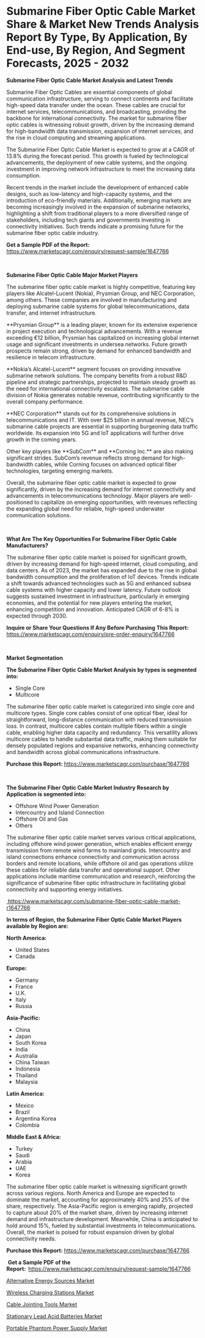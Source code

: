 <p><h1>Submarine Fiber Optic Cable Market Share & Market New Trends Analysis Report By Type, By Application, By End-use, By Region, And Segment Forecasts, 2025 - 2032</h1></p><p><strong>Submarine Fiber Optic Cable Market Analysis and Latest Trends</strong></p>
<p><p>Submarine Fiber Optic Cables are essential components of global communication infrastructure, serving to connect continents and facilitate high-speed data transfer under the ocean. These cables are crucial for internet services, telecommunications, and broadcasting, providing the backbone for international connectivity. The market for submarine fiber optic cables is witnessing robust growth, driven by the increasing demand for high-bandwidth data transmission, expansion of internet services, and the rise in cloud computing and streaming applications.</p><p>The Submarine Fiber Optic Cable Market is expected to grow at a CAGR of 13.8% during the forecast period. This growth is fueled by technological advancements, the deployment of new cable systems, and the ongoing investment in improving network infrastructure to meet the increasing data consumption. </p><p>Recent trends in the market include the development of enhanced cable designs, such as low-latency and high-capacity systems, and the introduction of eco-friendly materials. Additionally, emerging markets are becoming increasingly involved in the expansion of submarine networks, highlighting a shift from traditional players to a more diversified range of stakeholders, including tech giants and governments investing in connectivity initiatives. Such trends indicate a promising future for the submarine fiber optic cable industry.</p></p>
<p><strong>Get a Sample PDF of the Report:&nbsp;</strong> <a href="https://www.marketscagr.com/enquiry/request-sample/1647766?utm_campaign=2031&utm_medium=2&utm_source=Github&utm_content=ia&utm_term=07042025&utm_id=submarine-fiber-optic-cable">https://www.marketscagr.com/enquiry/request-sample/1647766</a></p>
<p>&nbsp;</p>
<p><strong>Submarine Fiber Optic Cable Major Market Players</strong></p>
<p><p>The submarine fiber optic cable market is highly competitive, featuring key players like Alcatel-Lucent (Nokia), Prysmian Group, and NEC Corporation, among others. These companies are involved in manufacturing and deploying submarine cable systems for global telecommunications, data transfer, and internet infrastructure.</p><p>**Prysmian Group** is a leading player, known for its extensive experience in project execution and technological advancements. With a revenue exceeding €12 billion, Prysmian has capitalized on increasing global internet usage and significant investments in undersea networks. Future growth prospects remain strong, driven by demand for enhanced bandwidth and resilience in telecom infrastructure.</p><p>**Nokia’s Alcatel-Lucent** segment focuses on providing innovative submarine network solutions. The company benefits from a robust R&D pipeline and strategic partnerships, projected to maintain steady growth as the need for international connectivity escalates. The submarine cable division of Nokia generates notable revenue, contributing significantly to the overall company performance.</p><p>**NEC Corporation** stands out for its comprehensive solutions in telecommunications and IT. With over $25 billion in annual revenue, NEC’s submarine cable projects are essential in supporting burgeoning data traffic worldwide. Its expansion into 5G and IoT applications will further drive growth in the coming years.</p><p>Other key players like **SubCom** and **Corning Inc.** are also making significant strides. SubCom’s revenue reflects strong demand for high-bandwidth cables, while Corning focuses on advanced optical fiber technologies, targeting emerging markets.</p><p>Overall, the submarine fiber optic cable market is expected to grow significantly, driven by the increasing demand for internet connectivity and advancements in telecommunications technology. Major players are well-positioned to capitalize on emerging opportunities, with revenues reflecting the expanding global need for reliable, high-speed underwater communication solutions.</p></p>
<p>&nbsp;</p>
<p><strong>What Are The Key Opportunities For Submarine Fiber Optic Cable Manufacturers?</strong></p>
<p><p>The submarine fiber optic cable market is poised for significant growth, driven by increasing demand for high-speed internet, cloud computing, and data centers. As of 2023, the market has expanded due to the rise in global bandwidth consumption and the proliferation of IoT devices. Trends indicate a shift towards advanced technologies such as 5G and enhanced subsea cable systems with higher capacity and lower latency. Future outlook suggests sustained investment in infrastructure, particularly in emerging economies, and the potential for new players entering the market, enhancing competition and innovation. Anticipated CAGR of 6-8% is expected through 2030.</p></p>
<p><strong>Inquire or Share Your Questions If Any Before Purchasing This Report:</strong> <a href="https://www.marketscagr.com/enquiry/pre-order-enquiry/1647766?utm_campaign=2031&utm_medium=2&utm_source=Github&utm_content=ia&utm_term=07042025&utm_id=submarine-fiber-optic-cable">https://www.marketscagr.com/enquiry/pre-order-enquiry/1647766</a></p>
<p>&nbsp;</p>
<p><strong>Market Segmentation</strong></p>
<p><strong>The Submarine Fiber Optic Cable Market Analysis by types is segmented into:</strong></p>
<p><ul><li>Single Core</li><li>Multicore</li></ul></p>
<p><p>The submarine fiber optic cable market is categorized into single core and multicore types. Single core cables consist of one optical fiber, ideal for straightforward, long-distance communication with reduced transmission loss. In contrast, multicore cables contain multiple fibers within a single cable, enabling higher data capacity and redundancy. This versatility allows multicore cables to handle substantial data traffic, making them suitable for densely populated regions and expansive networks, enhancing connectivity and bandwidth across global communications infrastructure.</p></p>
<p><strong>Purchase this Report:&nbsp;</strong><a href="https://www.marketscagr.com/purchase/1647766?utm_campaign=2031&utm_medium=2&utm_source=Github&utm_content=ia&utm_term=07042025&utm_id=submarine-fiber-optic-cable">https://www.marketscagr.com/purchase/1647766</a></p>
<p>&nbsp;</p>
<p><strong>The Submarine Fiber Optic Cable Market Industry Research by Application is segmented into:</strong></p>
<p><ul><li>Offshore Wind Power Generation</li><li>Intercountry and Island Connection</li><li>Offshore Oil and Gas</li><li>Others</li></ul></p>
<p><p>The submarine fiber optic cable market serves various critical applications, including offshore wind power generation, which enables efficient energy transmission from remote wind farms to mainland grids. Intercountry and island connections enhance connectivity and communication across borders and remote locations, while offshore oil and gas operations utilize these cables for reliable data transfer and operational support. Other applications include maritime communication and research, reinforcing the significance of submarine fiber optic infrastructure in facilitating global connectivity and supporting energy initiatives.</p></p>
<p><a href="https://www.marketscagr.com/submarine-fiber-optic-cable-market-r1647766?utm_campaign=2031&utm_medium=2&utm_source=Github&utm_content=ia&utm_term=07042025&utm_id=submarine-fiber-optic-cable">&nbsp;https://www.marketscagr.com/submarine-fiber-optic-cable-market-r1647766</a></p>
<p><strong>In terms of Region, the Submarine Fiber Optic Cable Market Players available by Region are:</strong></p>
<p>
    <p> <strong> North America: </strong>
        <ul>
            <li>United States</li>
            <li>Canada</li>
        </ul>
        </p> 
    <p> <strong> Europe: </strong>
        <ul>
            <li>Germany</li>
            <li>France</li>
            <li>U.K.</li>
            <li>Italy</li>
            <li>Russia</li>
        </ul>
        </p> 
    <p> <strong> Asia-Pacific: </strong>
        <ul>
            <li>China</li>
            <li>Japan</li>
            <li>South Korea</li>
            <li>India</li>
            <li>Australia</li>
            <li>China Taiwan</li>
            <li>Indonesia</li>
            <li>Thailand</li>
            <li>Malaysia</li>
        </ul>
        </p> 
    <p> <strong> Latin America: </strong>
        <ul>
            <li>Mexico</li>
            <li>Brazil</li>
            <li>Argentina Korea</li>
            <li>Colombia</li>
        </ul>
        </p> 
    <p> <strong> Middle East & Africa: </strong>
        <ul>
            <li>Turkey</li>
            <li>Saudi</li>
            <li>Arabia</li>
            <li>UAE</li>
            <li>Korea</li>
        </ul>
    </p>
    </p>
<p><p>The submarine fiber optic cable market is witnessing significant growth across various regions. North America and Europe are expected to dominate the market, accounting for approximately 40% and 25% of the share, respectively. The Asia-Pacific region is emerging rapidly, projected to capture about 20% of the market share, driven by increasing internet demand and infrastructure development. Meanwhile, China is anticipated to hold around 15%, fueled by substantial investments in telecommunications. Overall, the market is poised for robust expansion driven by global connectivity needs.</p></p>
<p><strong>Purchase this Report: </strong><a href="https://www.marketscagr.com/purchase/1647766?utm_campaign=2031&utm_medium=2&utm_source=Github&utm_content=ia&utm_term=07042025&utm_id=submarine-fiber-optic-cable">https://www.marketscagr.com/purchase/1647766</a></p>
<p>&nbsp;<strong>Get a Sample PDF of the Report:&nbsp;&nbsp;</strong><a href="https://www.marketscagr.com/enquiry/request-sample/1647766?utm_campaign=2031&utm_medium=2&utm_source=Github&utm_content=ia&utm_term=07042025&utm_id=submarine-fiber-optic-cable">https://www.marketscagr.com/enquiry/request-sample/1647766</a></p>
<p><strong></strong></p>
<p><p><a href="https://github.com/wileonie19657/Market-Research-Report-List-1/blob/main/alternative-energy-sources-market.md?utm_campaign=2031&utm_medium=2&utm_source=Github&utm_content=ia&utm_term=07042025&utm_id=submarine-fiber-optic-cable">Alternative Energy Sources Market</a></p><p><a href="https://github.com/bhatttutty2p/Market-Research-Report-List-1/blob/main/wireless-charging-stations-market.md?utm_campaign=2031&utm_medium=2&utm_source=Github&utm_content=ia&utm_term=07042025&utm_id=submarine-fiber-optic-cable">Wireless Charging Stations Market</a></p><p><a href="https://github.com/PeterParrish5/Market-Research-Report-List-7/blob/main/cable-jointing-tools-market.md?utm_campaign=2031&utm_medium=2&utm_source=Github&utm_content=ia&utm_term=07042025&utm_id=submarine-fiber-optic-cable">Cable Jointing Tools Market</a></p><p><a href="https://github.com/colloerrinbp/Market-Research-Report-List-1/blob/main/stationary-lead-acid-batteries-market.md?utm_campaign=2031&utm_medium=2&utm_source=Github&utm_content=ia&utm_term=07042025&utm_id=submarine-fiber-optic-cable">Stationary Lead Acid Batteries Market</a></p><p><a href="https://github.com/ekerswenzlb0/Market-Research-Report-List-1/blob/main/portable-phantom-power-supply-market.md?utm_campaign=2031&utm_medium=2&utm_source=Github&utm_content=ia&utm_term=07042025&utm_id=submarine-fiber-optic-cable">Portable Phantom Power Supply Market</a></p></p>